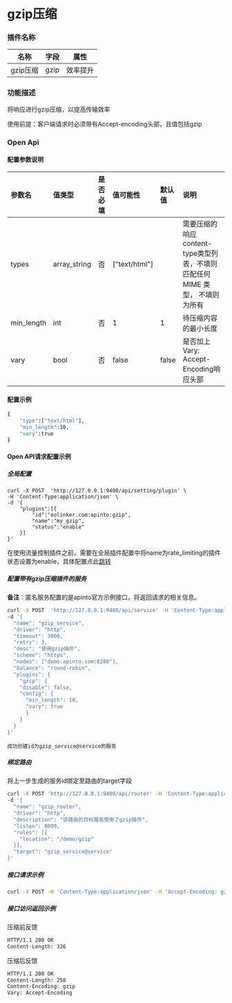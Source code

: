 # gzip压缩
### 插件名称

| 名称     | 字段 | 属性     |
| -------- | ---- | -------- |
| gzip压缩 | gzip | 效率提升 |

### 功能描述

将响应进行gzip压缩，以提高传输效率

使用前提：客户端请求时必须带有Accept-encoding头部，且值包括gzip

### Open Api

#### 配置参数说明

| 参数名     | 值类型       | 是否必填 | 值可能性      | 默认值 | 说明                                                         |
| :--------- | :----------- | :------- | :------------ | :----- | :----------------------------------------------------------- |
| types      | array_string | 否       | ["text/html"] |        | 需要压缩的响应content-type类型列表，不填则 匹配任何 MIME 类型， 不填则为所有 |
| min_length | int          | 否       | 1             | 1      | 待压缩内容的最小长度                                         |
| vary       | bool         | 否       | false         | false  | 是否加上Vary: Accept-Encoding响应头部                        |

#### 配置示例

```sh
{
    "type":["text/html"],
    "min_length":10,
    "vary":true
}
```



#### Open API请求配置示例

##### 全局配置

```shell
curl -X POST  'http://127.0.0.1:9400/api/setting/plugin' \
-H 'Content-Type:application/json' \
-d '{
    "plugins":[{
        "id":"eolinker.com:apinto:gzip",
        "name":"my_gzip",
        "status":"enable"
    }]
}'
```

在使用流量控制插件之前，需要在全局插件配置中将name为rate_limiting的插件状态设置为enable，具体配置点此[跳转](/docs/apinto/plugins/)

##### 配置带有gzip压缩插件的服务

**备注**：匿名服务配置的是apinto官方示例接口，将返回请求的相关信息。

```sh
curl -X POST  'http://127.0.0.1:9400/api/service' -H 'Content-Type:application/json' \
-d '{
  "name": "gzip_service",
  "driver": "http",
  "timeout": 3000,
  "retry": 3,
  "desc": "使用gzip插件",
  "scheme": "https",
  "nodes": ["demo.apinto.com:8280"],
  "balance": "round-robin",
  "plugins": {
    "gzip": {
    "disable": false,
    "config": {
      "min_length": 10,
      "vary": true
	  }
    }
  }
}' 
```

```
成功创建id为gzip_service@service的服务
```

##### 绑定路由

将上一步生成的服务id绑定至路由的target字段

```sh
curl -X POST 'http://127.0.0.1:9400/api/router' -H 'Content-Type:application/json' \
-d '{
  "name": "gzip_router",
  "driver": "http",
  "description": "该路由的目标服务使用了gzip插件",
  "listen": 8099,
  "rules": [{
    "location": "/demo/gzip"
  }],
  "target": "gzip_service@service"
}'
```

##### 接口请求示例

```sh
curl -X POST -H 'Content-Type:application/json' -H 'Accept-Encoding: gzip, deflate, br' 'http://127.0.0.1:8099/demo/gzip'
```

##### 接口访问返回示例

压缩前反馈

```sh
HTTP/1.1 200 OK
Content-Length: 326
```

压缩后反馈

```sh
HTTP/1.1 200 OK
Content-Length: 258
Content-Encoding: gzip
Vary: Accept-Encoding
```
